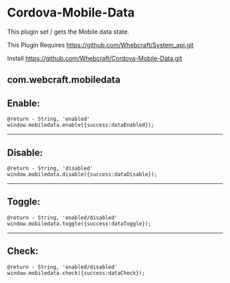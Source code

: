 # Cordova-Mobile-Data
This plugin set / gets the Mobile data state.

This Plugin Requires https://github.com/Whebcraft/System_api.git

Install https://github.com/Whebcraft/Cordova-Mobile-Data.git

## com.webcraft.mobiledata

## **Enable:** 

`@return - String, 'enabled'`<br>
`window.mobiledata.enable({success:dataEnabled});`

---

## **Disable:** 

`@return - String, 'disabled'`<br>
`window.mobiledata.disable({success:dataDisable});`

---

## **Toggle:** 

`@return - String, 'enabled/disabled'`<br>
`window.mobiledata.toggle({success:dataToggle});`


---

## **Check:** 

`@return - String, 'enabled/disabled'`<br>
`window.mobiledata.check({success:dataCheck});`
